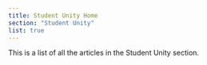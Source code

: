 ```yaml
---
title: Student Unity Home
section: "Student Unity"
list: true
---
```


This is a list of all the articles in the Student Unity section.